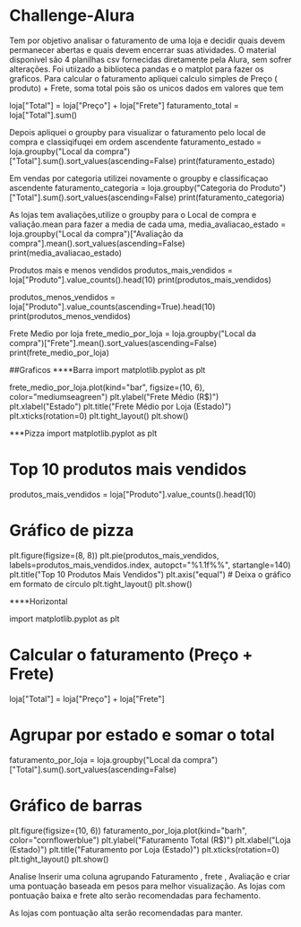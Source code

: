 # Challenge-Alura

Tem por objetivo analisar o faturamento de uma loja e decidir quais devem permanecer abertas e quais devem encerrar suas atividades.
O material disponivel são 4 planilhas csv fornecidas diretamente pela Alura, sem sofrer alterações.
Foi utiizado a biblioteca  pandas e o matplot para fazer os graficos.
Para calcular o faturamento apliquei calculo simples de Preço ( produto) + Frete, soma total pois são os unicos dados em valores que tem

loja["Total"] = loja["Preço"] + loja["Frete"]
faturamento_total = loja["Total"].sum()

Depois apliquei o groupby para visualizar o faturamento pelo local de compra e classiqifuqei em ordem ascendente
faturamento_estado = loja.groupby("Local da compra")["Total"].sum().sort_values(ascending=False)
print(faturamento_estado)

Em vendas por categoria utilizei novamente o groupby e classificaçao ascendente
faturamento_categoria = loja.groupby("Categoria do Produto")["Total"].sum().sort_values(ascending=False)
print(faturamento_categoria)

As lojas tem avaliações,utilize o groupby para o Local de compra e valiação.mean para fazer a media de cada uma,
media_avaliacao_estado = loja.groupby("Local da compra")["Avaliação da compra"].mean().sort_values(ascending=False)
print(media_avaliacao_estado)

Produtos mais e menos vendidos
produtos_mais_vendidos = loja["Produto"].value_counts().head(10)
print(produtos_mais_vendidos)

produtos_menos_vendidos = loja["Produto"].value_counts(ascending=True).head(10)
print(produtos_menos_vendidos)

Frete Medio por loja 
frete_medio_por_loja = loja.groupby("Local da compra")["Frete"].mean().sort_values(ascending=False)
print(frete_medio_por_loja)

##Graficos
****Barra
import matplotlib.pyplot as plt

frete_medio_por_loja.plot(kind="bar", figsize=(10, 6), color="mediumseagreen")
plt.ylabel("Frete Médio (R$)")
plt.xlabel("Estado")
plt.title("Frete Médio por Loja (Estado)")
plt.xticks(rotation=0)
plt.tight_layout()
plt.show()

***Pizza
import matplotlib.pyplot as plt

# Top 10 produtos mais vendidos
produtos_mais_vendidos = loja["Produto"].value_counts().head(10)

# Gráfico de pizza
plt.figure(figsize=(8, 8))
plt.pie(produtos_mais_vendidos, labels=produtos_mais_vendidos.index, autopct="%1.1f%%", startangle=140)
plt.title("Top 10 Produtos Mais Vendidos")
plt.axis("equal")  # Deixa o gráfico em formato de círculo
plt.tight_layout()
plt.show()

****Horizontal

import matplotlib.pyplot as plt

# Calcular o faturamento (Preço + Frete)
loja["Total"] = loja["Preço"] + loja["Frete"]

# Agrupar por estado e somar o total
faturamento_por_loja = loja.groupby("Local da compra")["Total"].sum().sort_values(ascending=False)

# Gráfico de barras
plt.figure(figsize=(10, 6))
faturamento_por_loja.plot(kind="barh", color="cornflowerblue")
plt.ylabel("Faturamento Total (R$)")
plt.xlabel("Loja (Estado)")
plt.title("Faturamento por Loja (Estado)")
plt.xticks(rotation=0)
plt.tight_layout()
plt.show()

Analise 
Inserir uma coluna agrupando Faturamento , frete , Avaliação e criar uma pontuação baseada em pesos para melhor visualização. As lojas com pontuação baixa e frete alto serão recomendadas para fechamento.

As lojas com pontuação alta serão recomendadas para manter.


